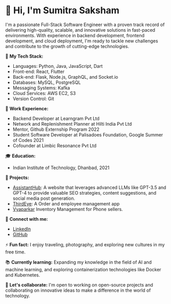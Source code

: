 # 👋 Hi, I'm Sumitra Saksham

I'm a passionate Full-Stack Software Engineer with a proven track record of delivering high-quality, scalable, and innovative solutions in fast-paced environments. With experience in backend development, frontend development, and cloud deployment, I'm ready to tackle new challenges and contribute to the growth of cutting-edge technologies.

🔭 **My Tech Stack:**
- Languages: Python, Java, JavaScript, Dart
- Front-end: React, Flutter
- Back-end: Flask, Node.js, GraphQL, and Socket.io
- Databases: MySQL, PostgreSQL
- Messaging Systems: Kafka
- Cloud Services: AWS EC2, S3
- Version Control: Git

💼 **Work Experience:**
- Backend Developer at Learngram Pvt Ltd
- Network and Replenishment Planner at Hilti India Pvt Ltd
- Mentor, Github Externship Program 2022
- Student Software Developer at Palisadoes Foundation, Google Summer of Codes 2021
- Cofounder at Limbic Resonance Pvt Ltd

🎓 **Education:**
- Indian Institute of Technology, Dhanbad, 2021

🌟 **Projects:**
- [AssistantHub](https://assistanthub.in/): A website that leverages advanced LLMs like GPT-3.5 and GPT-4 to provide valuable SEO strategies, content suggestions, and social media post generation.
- [ThirdEye](https://play.google.com/store/apps/details?id=com.thirdeyedevelopers.third_eye_shop_manager): A Order and employee management app
- [Vyaparkar](https://play.google.com/store/apps/details?id=com.vyaparkar.merchant) Inventory Management for Phone sellers.

🔗 **Connect with me:**
- [LinkedIn](https://linkedin.com/in/sumitra-saksham-749bba76/)
- [GitHub](https://github.com/sumitra19jha)

⚡ **Fun fact:** I enjoy traveling, photography, and exploring new cultures in my free time.

📚 **Currently learning:** Expanding my knowledge in the field of AI and machine learning, and exploring containerization technologies like Docker and Kubernetes.

💬 **Let's collaborate:** I'm open to working on open-source projects and collaborating on innovative ideas to make a difference in the world of technology.
